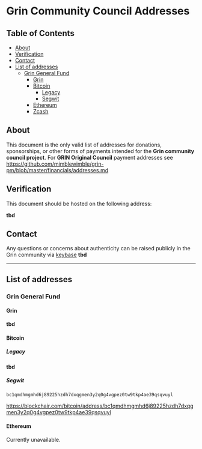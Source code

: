 # Grin Community Council Addresses <!-- omit in toc -->

## Table of Contents <!-- omit in toc --> 
- [About](#about)
- [Verification](#verification)
- [Contact](#contact)
- [List of addresses](#list-of-addresses)
  - [Grin General Fund](#grin-general-fund)
    - [Grin](#grin)
    - [Bitcoin](#bitcoin)
      - [Legacy](#legacy)
      - [Segwit](#segwit)
    - [Ethereum](#ethereum)
    - [Zcash](#zcash)

## About
This document is the only valid list of addresses for donations, sponsorships, or other forms of payments intended for the **Grin community council project**.
For **GRIN Original Council** payment addresses see https://github.com/mimblewimble/grin-pm/blob/master/financials/addresses.md 

## Verification
This document should be hosted on the following address:

**tbd**

## Contact
Any questions or concerns about authenticity can be raised publicly in the Grin community via [keybase](https://keybase.io/team/grincoin) 
**tbd**

---

## List of addresses

### Grin General Fund

#### Grin

**tbd**

#### Bitcoin

##### Legacy

**tbd**

##### Segwit

`bc1qmdhmgmhd6j89225hzdh7dxqgmen3y2q0g4vgpez0tw9tkp4ae39qsqvuyl`

https://blockchair.com/bitcoin/address/bc1qmdhmgmhd6j89225hzdh7dxqgmen3y2q0g4vgpez0tw9tkp4ae39qsqvuyl

#### Ethereum

Currently unavailable.


